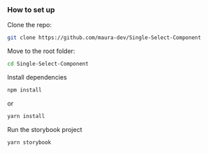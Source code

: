 ### How to set up

Clone the repo:

```bash
git clone https://github.com/maura-dev/Single-Select-Component

```

Move to the root folder:

```bash
cd Single-Select-Component

```

Install dependencies

```bash
npm install

```

or

```bash
yarn install

```

Run the storybook project

```bash
yarn storybook

```
